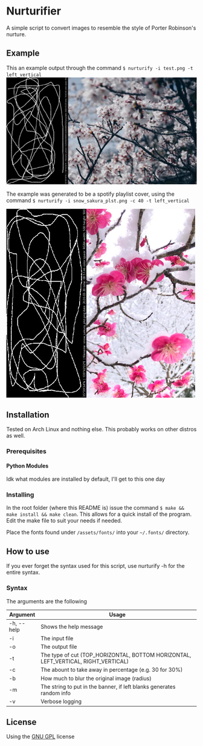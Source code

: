 # Nurturifier
A simple script to convert images to resemble the style of Porter Robinson's nurture.

## Example
This an example output through the command `$ nurturify -i test.png -t left_vertical`
![Example output](/git_resources/example.png)

The example was generated to be a spotify playlist cover, using the command `$ nurturify -i snow_sakura_plst.png -c 40 -t left_vertical`

![Example spotify playlist](/git_resources/spotify_playlist_example.jpg)

## Installation
Tested on Arch Linux and nothing else. This probably works on other distros as well.
### Prerequisites
#### Python Modules
Idk what modules are installed by default, I'll get to this one day

### Installing
In the root folder (where this README is) issue  the command `$ make && make install && make clean`. This allows for a quick install of the program. Edit the make file to suit your needs if needed.

Place the fonts found under `/assets/fonts/` into your `~/.fonts/` directory.

## How to use
If you ever forget the syntax used for this script, use nurturify -h for the entire syntax.

### Syntax
The arguments are the following

| Argument  | Usage |
|-----------|-----------------------------------------------------|
| -h, --help| Shows the help message |
| -i        | The input file |
| -o        | The output file |
| -t        | The type of cut (TOP_HORIZONTAL, BOTTOM HORIZONTAL, LEFT_VERTICAL, RIGHT_VERTICAL)
| -c        | The abount to take away in percentage (e.g. 30 for 30%)|
| -b        | How much to blur the original image (radius) |
| -m        | The string to put in the banner, if left blanks generates random info |
| -v        | Verbose logging |

## License
Using the [GNU GPL](LICENSE) license

